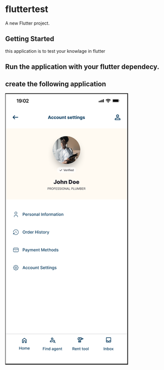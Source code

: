 # fluttertest

A new Flutter project.

## Getting Started

this application is to test your knowlage in flutter
## Run the application with your flutter dependecy.
## create the following application
![img.png](img.png)
